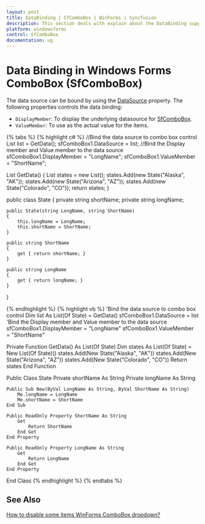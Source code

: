 ```yaml
---
layout: post
title: DataBinding | SfComboBox | WinForms | Syncfusion
description: This section deals with explain about the DataBinding support in SfComboBox control on WinForms platform
platform: windowsforms
control: SfComboBox
documentation: ug
---
```


# Data Binding in Windows Forms ComboBox (SfComboBox)

The data source can be bound by using the [DataSource](https://help.syncfusion.com/cr/windowsforms/Syncfusion.SfListView.WinForms~Syncfusion.WinForms.ListView.SfComboBox~DataSource.html) property. The following properties controls the data binding:

* `DisplayMember`: To display the underlying datasource for [SfComboBox](https://help.syncfusion.com/cr/windowsforms/Syncfusion.SfListView.WinForms~Syncfusion.WinForms.ListView.SfComboBox.html).
* `ValueMember`: To use as the actual value for the items. 

{% tabs %}
{% highlight c# %}
//Bind the data source to combo box control
List<State> list = GetData();
sfComboBox1.DataSource = list;
//Bind the Display member and Value member to the data source
sfComboBox1.DisplayMember = "LongName";
sfComboBox1.ValueMember = "ShortName";

List<State> GetData()
{
    List<State> states = new List<State>();
    states.Add(new State("Alaska", "AK"));
    states.Add(new State("Arizona", "AZ"));
    states.Add(new State("Colorado", "CO"));
    return states;
}

public class State
{
    private string shortName;
    private string longName;

    public State(string LongName, string ShortName)
    {
        this.longName = LongName;
        this.shortName = ShortName;
    }

    public string ShortName
    {
        get { return shortName; }
    }

    public string LongName
    {
        get { return longName; }
    }
}

{% endhighlight %}
{% highlight vb %}
'Bind the data source to combo box control
Dim list As List(Of State) = GetData()
sfComboBox1.DataSource = list
'Bind the Display member and Value member to the data source
sfComboBox1.DisplayMember = "LongName"
sfComboBox1.ValueMember = "ShortName"

Private Function GetData() As List(Of State)
    Dim states As List(Of State) = New List(Of State)()
    states.Add(New State("Alaska", "AK"))
    states.Add(New State("Arizona", "AZ"))
    states.Add(New State("Colorado", "CO"))
    Return states
End Function

Public Class State
    Private shortName As String
    Private longName As String

    Public Sub New(ByVal LongName As String, ByVal ShortName As String)
        Me.longName = LongName
        Me.shortName = ShortName
    End Sub

    Public ReadOnly Property ShortName As String
        Get
            Return ShortName
        End Get
    End Property

    Public ReadOnly Property LongName As String
        Get
            Return LongName
        End Get
    End Property
End Class
{% endhighlight %}
{% endtabs %}

## See Also

[How to disable some items WinForms ComboBox dropdown?](https://www.syncfusion.com/kb/11254/how-to-disable-some-items-winforms-combobox-dropdown)